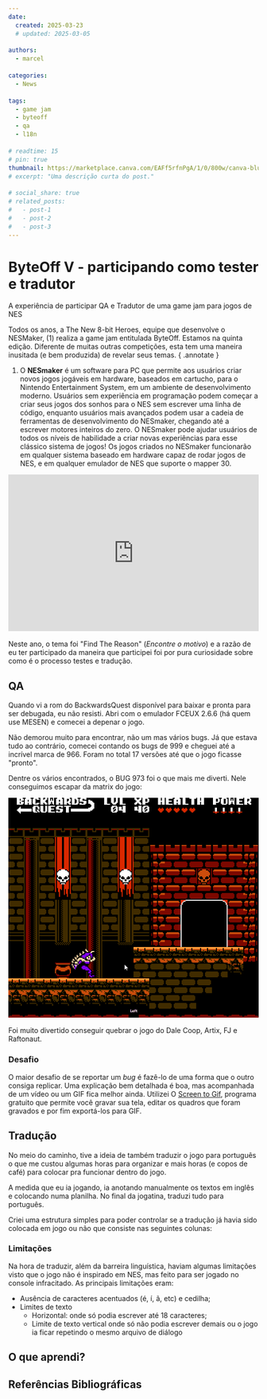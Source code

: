```yaml
---
date:
  created: 2025-03-23
  # updated: 2025-03-05

authors:
  - marcel

categories:
  - News

tags:
  - game jam
  - byteoff
  - qa
  - l18n

# readtime: 15
# pin: true
thumbnail: https://marketplace.canva.com/EAFf5rfnPgA/1/0/800w/canva-blue-modern-eye-catching-vlog-youtube-thumbnail-XTJTyike0CE.jpg
# excerpt: "Uma descrição curta do post."

# social_share: true
# related_posts:
#   - post-1
#   - post-2
#   - post-3
---
```


# ByteOff V - participando como tester e tradutor

A experiência de participar QA e Tradutor de uma game jam para jogos de NES
<!-- more -->
Todos os anos, a The New 8-bit Heroes, equipe que desenvolve o NESMaker, (1) realiza a game jam entitulada ByteOff. Estamos na quinta edição. Diferente de muitas outras competições, esta tem uma maneira inusitada (e bem produzida) de revelar seus temas.
{ .annotate }

1.  O **NESmaker** é um software para PC que permite aos usuários criar novos jogos jogáveis em hardware, baseados em cartucho, para o Nintendo Entertainment System, em um ambiente de desenvolvimento moderno. Usuários sem experiência em programação podem começar a criar seus jogos dos sonhos para o NES sem escrever uma linha de código, enquanto usuários mais avançados podem usar a cadeia de ferramentas de desenvolvimento do NESmaker, chegando até a escrever motores inteiros do zero. O NESmaker pode ajudar usuários de todos os níveis de habilidade a criar novas experiências para esse clássico sistema de jogos! Os jogos criados no NESmaker funcionarão em qualquer sistema baseado em hardware capaz de rodar jogos de NES, e em qualquer emulador de NES que suporte o mapper 30.

<iframe width="100%" height="315" src="https://www.youtube.com/embed/OiYsWCyUVsY?si=AWXukZt7U4mUPpK1" title="YouTube video player" frameborder="0" allow="accelerometer; autoplay; clipboard-write; encrypted-media; gyroscope; picture-in-picture; web-share" referrerpolicy="strict-origin-when-cross-origin" allowfullscreen></iframe>

Neste ano, o tema foi "Find The Reason" (_Encontre o motivo_) e a razão de eu ter participado da maneira que participei foi por pura curiosidade sobre como é o processo testes e tradução.

## QA
Quando vi a rom do BackwardsQuest disponível para baixar e pronta para ser debugada, eu não resisti. Abri com o emulador FCEUX 2.6.6 (há quem use MESEN) e comecei a depenar o jogo.

Não demorou muito para encontrar, não um mas vários bugs. Já que estava tudo ao contrário, comecei contando os bugs de 999 e cheguei até a incrível marca de 966. Foram no total 17 versões até que o jogo ficasse "pronto".

Dentre os vários encontrados, o BUG 973 foi o que mais me diverti. Nele conseguimos escapar da matrix do jogo:

![alt text](20250323-byteoff-v-jam-bug-973.gif)

Foi muito divertido conseguir quebrar o jogo do Dale Coop, Artix, FJ e Raftonaut.

### Desafio
O maior desafio de se reportar um _bug_ é fazê-lo de uma forma que o outro consiga replicar. Uma explicação bem detalhada é boa, mas acompanhada de um vídeo ou um GIF fica melhor ainda. Utilizei O [Screen to Gif](https://www.screentogif.com/), programa gratuito que permite você gravar sua tela, editar os quadros que foram gravados e por fim exportá-los para GIF.

## Tradução
No meio do caminho, tive a ideia de também traduzir o jogo para português o que me custou algumas horas para organizar e mais horas (e copos de café) para colocar pra funcionar dentro do jogo.

A medida que eu ia jogando, ia anotando manualmente os textos em inglês e colocando numa planilha. No final da jogatina, traduzi tudo para português.

Criei uma estrutura simples para poder controlar se a tradução já havia sido colocada em jogo ou não que consiste nas seguintes colunas:

### Limitações
Na hora de traduzir, além da barreira linguística, haviam algumas limitações visto que o jogo não é inspirado em NES, mas feito para ser jogado no console infracitado. As principais limitações eram:

- Ausência de caracteres acentuados (é, í, ã, etc) e cedilha;
- Limites de texto
  - Horizontal: onde só podia escrever até 18 caracteres;
  - Limite de texto vertical onde só não podia escrever demais ou o jogo ia ficar repetindo o mesmo arquivo de diálogo


## O que aprendi?



## Referências Bibliográficas
